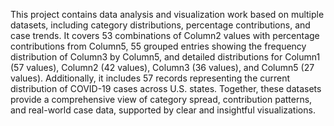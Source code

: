 This project contains data analysis and visualization work based on multiple datasets, including category distributions, percentage contributions, and case trends. It covers 53 combinations of Column2 values with percentage contributions from Column5, 55 grouped entries showing the frequency distribution of Column3 by Column5, and detailed distributions for Column1 (57 values), Column2 (42 values), Column3 (36 values), and Column5 (27 values). Additionally, it includes 57 records representing the current distribution of COVID-19 cases across U.S. states. Together, these datasets provide a comprehensive view of category spread, contribution patterns, and real-world case data, supported by clear and insightful visualizations.
